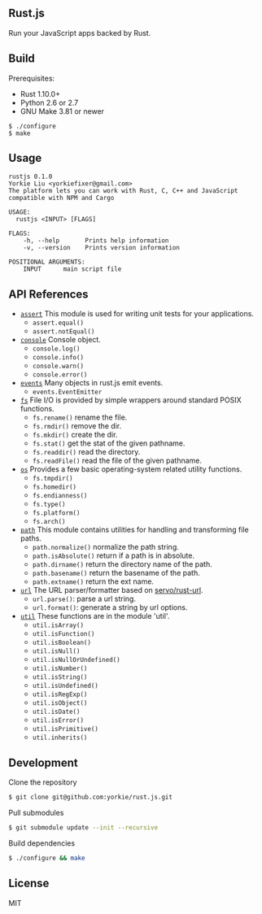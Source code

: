 
Rust.js
-------------

Run your JavaScript apps backed by Rust.

Build
-------------

Prerequisites:

- Rust 1.10.0+
- Python 2.6 or 2.7
- GNU Make 3.81 or newer

```
$ ./configure
$ make
```

Usage
-------------

```
rustjs 0.1.0
Yorkie Liu <yorkiefixer@gmail.com>
The platform lets you can work with Rust, C, C++ and JavaScript compatible with NPM and Cargo

USAGE:
  rustjs <INPUT> [FLAGS]

FLAGS:
    -h, --help       Prints help information
    -v, --version    Prints version information

POSITIONAL ARGUMENTS:
    INPUT      main script file
```

API References
--------------

- [`assert`](src/builtin/assert.rs) This module is used for writing unit tests for your applications.
  - `assert.equal()`
  - `assert.notEqual()`
- [`console`](src/builtin/console.rs) Console object.
  - `console.log()`
  - `console.info()`
  - `console.warn()`
  - `console.error()`
- [`events`](src/builtin/events.js) Many objects in rust.js emit events.
  - `events.EventEmitter`
- [`fs`](src/builtin/fs.rs) File I/O is provided by simple wrappers around standard POSIX functions.
  - `fs.rename()` rename the file.
  - `fs.rmdir()` remove the dir.
  - `fs.mkdir()` create the dir.
  - `fs.stat()` get the stat of the given pathname.
  - `fs.readdir()` read the directory.
  - `fs.readFile()` read the file of the given pathname.
- [`os`](src/builtin/os.rs) Provides a few basic operating-system related utility functions.
  - `fs.tmpdir()`
  - `fs.homedir()`
  - `fs.endianness()`
  - `fs.type()`
  - `fs.platform()`
  - `fs.arch()`
- [`path`](src/builtin/path.rs) This module contains utilities for handling and transforming file paths.
  - `path.normalize()` normalize the path string.
  - `path.isAbsolute()` return if a path is in absolute.
  - `path.dirname()` return the directory name of the path.
  - `path.basename()` return the basename of the path.
  - `path.extname()` return the ext name.
- [`url`](src/builtin/url.rs) The URL parser/formatter based on [servo/rust-url].
  - `url.parse()`: parse a url string.
  - `url.format()`: generate a string by url options.
- [`util`](src/builtin/util.rs) These functions are in the module 'util'.
  - `util.isArray()`
  - `util.isFunction()`
  - `util.isBoolean()`
  - `util.isNull()`
  - `util.isNullOrUndefined()`
  - `util.isNumber()`
  - `util.isString()`
  - `util.isUndefined()`
  - `util.isRegExp()`
  - `util.isObject()`
  - `util.isDate()`
  - `util.isError()`
  - `util.isPrimitive()`
  - `util.inherits()`

Development
-------------

Clone the repository

```sh
$ git clone git@github.com:yorkie/rust.js.git
```

Pull submodules

```sh
$ git submodule update --init --recursive
```

Build dependencies

```sh
$ ./configure && make
```


License
-------------
MIT

[servo/rust-url]: https://github.com/servo/rust-url
